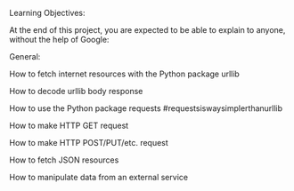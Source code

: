 Learning Objectives:

At the end of this project, you are expected to be able to explain to anyone, without the help of Google:

General:

How to fetch internet resources with the Python package urllib

How to decode urllib body response

How to use the Python package requests #requestsiswaysimplerthanurllib

How to make HTTP GET request

How to make HTTP POST/PUT/etc. request

How to fetch JSON resources

How to manipulate data from an external service
